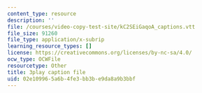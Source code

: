 ```yaml
---
content_type: resource
description: ''
file: /courses/video-copy-test-site/kC2SEiGaqoA_captions.vtt
file_size: 91260
file_type: application/x-subrip
learning_resource_types: []
license: https://creativecommons.org/licenses/by-nc-sa/4.0/
ocw_type: OCWFile
resourcetype: Other
title: 3play caption file
uid: 02e10996-5a6b-4fe3-bb3b-e9da8a9b3bbf
---
```

